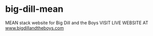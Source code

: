 # big-dill-mean
MEAN stack website for Big Dill and the Boys
VISIT LIVE WEBSITE AT www.bigdillandtheboys.com
